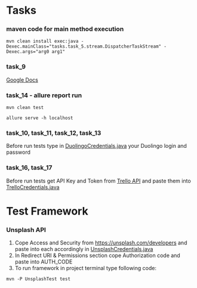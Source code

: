 # Tasks

### maven code for main method execution

``
mvn clean install exec:java -Dexec.mainClass="tasks.task_5.stream.DispatcherTaskStream" -Dexec.args="arg0 arg1"
``

### task_9

[Google Docs](https://docs.google.com/document/d/1-yvU42hdwVt_eXKsQPIGsN-Ws3O91eBYqgjiBnpewEU/edit?usp=sharing)

### task_14 - allure report run

``
mvn clean test
``

``
allure serve -h localhost
``

### task_10, task_11, task_12, task_13

Before run tests type in [DuolingoCredentials.java](src/main/java/credentials/DuolingoCredentials.java) your Duolingo
login and password

### task_16, task_17
Before run tests get API Key and Token from [Trello API](https://trello.com/app-key) and paste them into [TrelloCredentials.java](src/main/java/credentials/TrelloCredentials.java)

# Test Framework

### Unsplash API

1. Cope Access and Security from https://unsplash.com/developers and paste into each accordingly
   in [UnsplashCredentials.java](src/main/java/testFramework/credentials/UnsplashCredentials.java)
2. In Redirect URI & Permissions section cope Authorization code and paste into AUTH_CODE
3. To run framework in project terminal type following code:

``
mvn -P UnsplashTest test
``
